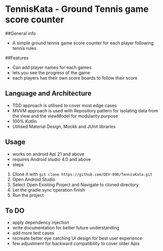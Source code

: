 TennisKata - Ground Tennis game score counter
=============================================

##General info
  - A simple ground tennis game score counter for each player following tennis rules

##Features
  - Can add player names for each games
  - lets you see the progress of the game
  - each players has their own score boards to follow their score

## Language and Architecture
  - TDD approach is utilised to cover most edge cases
  - MVVM approach is used with Repository pattern for isolating data from the view and the viewModel
    for modularity purpose
  - 100% Kotlin
  - Utilised Material Design, Mockk and JUnit libraries

## Usage
 - works on android Api 21 and above
 - requires Android studio 4.0 and above
 - steps
  1) Clone it with `git clone https://github.com/DEV-098/TennisKata.git`
  2) Open Android Studio
  3) Select Open Existing Project and Navigate to cloned directory
  4) Let the gradle sync operation finish
  5) Run the project

## To DO
  - apply dependency injection
  - write documentation for better future understanding
  - add more test cases
  - recreate better eye catching UI design for best user experience
  - few adjustment for backward compatibility to cover older Apis
